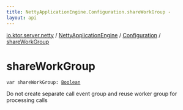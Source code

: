 ```yaml
---
title: NettyApplicationEngine.Configuration.shareWorkGroup - 
layout: api
---
```


<div class='api-docs-breadcrumbs'><a href="../../index.html">io.ktor.server.netty</a> / <a href="../index.html">NettyApplicationEngine</a> / <a href="index.html">Configuration</a> / <a href="./share-work-group.html">shareWorkGroup</a></div>

# shareWorkGroup

<div class="signature"><code><span class="keyword">var </span><span class="identifier">shareWorkGroup</span><span class="symbol">: </span><a href="https://kotlinlang.org/api/latest/jvm/stdlib/kotlin/-boolean/index.html"><span class="identifier">Boolean</span></a></code></div>

Do not create separate call event group and reuse worker group for processing calls


